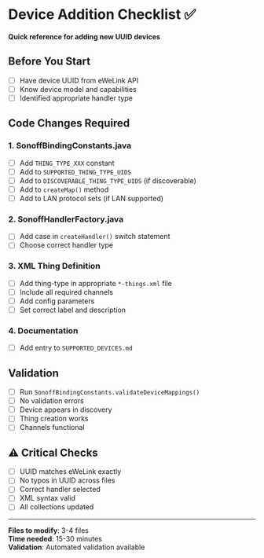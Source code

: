 # Device Addition Checklist ✅

**Quick reference for adding new UUID devices**

## Before You Start
- [ ] Have device UUID from eWeLink API
- [ ] Know device model and capabilities  
- [ ] Identified appropriate handler type

## Code Changes Required

### 1. SonoffBindingConstants.java
- [ ] Add `THING_TYPE_XXX` constant
- [ ] Add to `SUPPORTED_THING_TYPE_UIDS`
- [ ] Add to `DISCOVERABLE_THING_TYPE_UIDS` (if discoverable)
- [ ] Add to `createMap()` method
- [ ] Add to LAN protocol sets (if LAN supported)

### 2. SonoffHandlerFactory.java  
- [ ] Add case in `createHandler()` switch statement
- [ ] Choose correct handler type

### 3. XML Thing Definition
- [ ] Add thing-type in appropriate `*-things.xml` file
- [ ] Include all required channels
- [ ] Add config parameters
- [ ] Set correct label and description

### 4. Documentation
- [ ] Add entry to `SUPPORTED_DEVICES.md`

## Validation
- [ ] Run `SonoffBindingConstants.validateDeviceMappings()`
- [ ] No validation errors
- [ ] Device appears in discovery
- [ ] Thing creation works
- [ ] Channels functional

## ⚠️ Critical Checks
- [ ] UUID matches eWeLink exactly
- [ ] No typos in UUID across files
- [ ] Correct handler selected
- [ ] XML syntax valid
- [ ] All collections updated

---

**Files to modify**: 3-4 files  
**Time needed**: 15-30 minutes  
**Validation**: Automated validation available